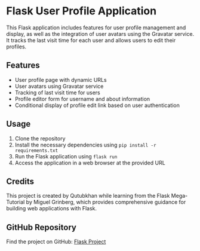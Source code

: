 # Flask User Profile Application

This Flask application includes features for user profile management and display, as well as the integration of user avatars using the Gravatar service. It tracks the last visit time for each user and allows users to edit their profiles.

## Features

- User profile page with dynamic URLs
- User avatars using Gravatar service
- Tracking of last visit time for users
- Profile editor form for username and about information
- Conditional display of profile edit link based on user authentication

## Usage

1. Clone the repository
2. Install the necessary dependencies using `pip install -r requirements.txt`
3. Run the Flask application using `flask run`
4. Access the application in a web browser at the provided URL

## Credits

This project is created by Qutubkhan while learning from the Flask Mega-Tutorial by Miguel Grinberg, which provides comprehensive guidance for building web applications with Flask.

## GitHub Repository

Find the project on GitHub: [Flask Project](https://github.com/QutubkhanKheraluwala/flask_project/tree/Chp-6)
